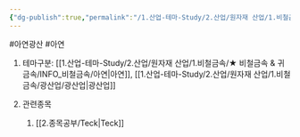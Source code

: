 ```yaml
---
{"dg-publish":true,"permalink":"/1.산업-테마-Study/2.산업/원자재 산업/1.비철금속/INFO_정련,제련,광산 등/아연 광산/","created":"2024-11-20T21:02:28.625+09:00","updated":"2025-06-26T13:08:34.877+09:00"}
---
```


#아연광산 #아연 


1. 테마구분: [[1.산업-테마-Study/2.산업/원자재 산업/1.비철금속/★ 비철금속 & 귀금속/INFO_비철금속/아연\|아연]], [[1.산업-테마-Study/2.산업/원자재 산업/1.비철금속/광산업/광산업\|광산업]]

2. 관련종목
	1. [[2.종목공부/Teck\|Teck]]